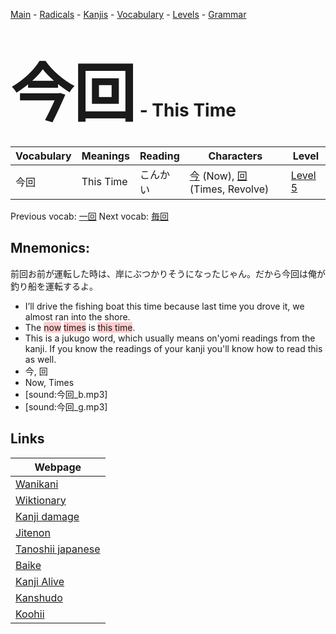 <style> bigfont {font-size: 100px}</style>
[Main](../README.md) -
[Radicals](../radicals.md) -
[Kanjis](../kanjis.md) -
[Vocabulary](../vocabulary.md) -
[Levels](../levels.md) -
[Grammar](../grammar.md)
# <bigfont> 今回</bigfont> - This Time 

| Vocabulary | Meanings | Reading | Characters | Level |
| --- | --- | --- | --- | --- |
| 今回 | This Time | こんかい |  [今](../kanjis/今.md) (Now), [回](../kanjis/回.md) (Times, Revolve) | [Level 5](../levels/wk_level5.md) |

Previous vocab: [一回](一回.md) Next vocab: [毎回](毎回.md) 

## Mnemonics:
前回お前が運転した時は、岸にぶつかりそうになったじゃん。だから今回は俺が釣り船を運転するよ。
* I’ll drive the fishing boat this time because last time you drove it, we almost ran into the shore.
* The <span style="background-color:#ffcccb"> now</span> <span style="background-color:#ffcccb"> times</span> is <span style="background-color:#ffcccb"> this time</span>.
* This is a jukugo word, which usually means on'yomi readings from the kanji. If you know the readings of your kanji you'll know how to read this as well.
* 今, 回
* Now, Times
* [sound:今回_b.mp3]
* [sound:今回_g.mp3]


## Links 

| Webpage |
| --- |
| [Wanikani          ](https://www.wanikani.com/kanji/今回) |
| [Wiktionary        ](https://en.wiktionary.org/wiki/今回) |
| [Kanji damage      ](http://www.kanjidamage.com/kanji/search?utf8=✓&q=今回) |
| [Jitenon           ](https://jitenon.com/kanji/今回) |
| [Tanoshii japanese ](https://www.tanoshiijapanese.com/dictionary/kanji.cfm?k=今回) |
| [Baike             ](https://baike.baidu.com/item/今回) |
| [Kanji Alive       ](https://app.kanjialive.com/今回) |
| [Kanshudo          ](https://www.kanshudo.com/searchmn?q=今回) |
| [Koohii            ](https://kanji.koohii.com/study/kanji/今回) |
